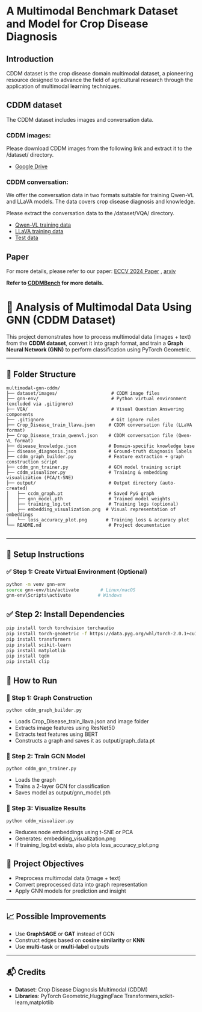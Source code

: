 # A Multimodal Benchmark Dataset and Model for Crop Disease Diagnosis

## Introduction
CDDM dataset is the crop disease domain multimodal dataset, a pioneering resource designed to advance the field of agricultural research through the application of multimodal learning techniques. 


## CDDM dataset
The CDDM dataset includes images and conversation data. 
### CDDM images:
Please download CDDM images from the following link and extract it to the /dataset/ directory.
- [Google Drive](https://drive.google.com/file/d/1kfB3zkittoef4BasOhwvAb8Cb66EPXst/view?usp=sharing)

### CDDM conversation:
We offer the conversation data in two formats suitable for training Qwen-VL and LLaVA models. The data covers crop disease diagnosis and knowledge.

Please extract the conversation data to the /dataset/VQA/ directory. 
- [Qwen-VL training data](VQA/Crop_Disease_train_qwenvl.zip)
- [LLaVA training data](VQA/Crop_Disease_train_llava.zip)
- [Test data](VQA/test_dataset.zip)

## Paper
For more details, please refer to our paper: [ECCV 2024 Paper](https://www.ecva.net/papers/eccv_2024/papers_ECCV/papers/11606.pdf)  , [arxiv](https://arxiv.org/abs/2503.06973)


**Refer to [CDDMBench](https://github.com/SushAN766/CDDMBench) for more details.**





# 🧠 Analysis of Multimodal Data Using GNN (CDDM Dataset)

This project demonstrates how to process multimodal data (images + text) from the **CDDM dataset**, convert it into graph format, and train a **Graph Neural Network (GNN)** to perform classification using PyTorch Geometric.

---

## 📁 Folder Structure
```plaintext
multimodal-gnn-cddm/                   
├── dataset/images/                    # CDDM image files
├── gnn-env/                           # Python virtual environment (excluded via .gitignore)
├── VQA/                               # Visual Question Answering components
├── .gitignore                         # Git ignore rules
├── Crop_Disease_train_llava.json     # CDDM conversation file (LLaVA format)
├── Crop_Disease_train_qwenvl.json    # CDDM conversation file (Qwen-VL format)
├── disease_knowledge.json            # Domain-specific knowledge base
├── disease_diagnosis.json            # Ground-truth diagnosis labels
├── cddm_graph_builder.py             # Feature extraction + graph construction script
├── cddm_gnn_trainer.py               # GCN model training script
├── cddm_visualizer.py                # Training & embedding visualization (PCA/t-SNE)
├── output/                           # Output directory (auto-created)
│   ├── ccdm_graph.pt                 # Saved PyG graph
│   ├── gnn_model.pth                 # Trained model weights
│   ├── training_log.txt              # Training logs (optional)
│   ├── embedding_visualization.png  # Visual representation of embeddings
│   └── loss_accuracy_plot.png       # Training loss & accuracy plot
└── README.md                         # Project documentation


```
---

## 🔧 Setup Instructions

### ✅ Step 1: Create Virtual Environment (Optional)

```bash
python -m venv gnn-env
source gnn-env/bin/activate        # Linux/macOS
gnn-env\Scripts\activate          # Windows
```
## ✅ Step 2: Install Dependencies

```bash
pip install torch torchvision torchaudio
pip install torch-geometric -f https://data.pyg.org/whl/torch-2.0.1+cu117.html  # Replace cu117 if needed
pip install transformers
pip install scikit-learn
pip install matplotlib
pip install tqdm
pip install clip
```

## 🚀 How to Run

### 📌 Step 1: Graph Construction

```shell
python cddm_graph_builder.py
```

- Loads Crop_Disease_train_llava.json and image folder
- Extracts image features using ResNet50
- Extracts text features using BERT
- Constructs a graph and saves it as output/graph_data.pt

### 📌 Step 2: Train GCN Model

```shell
python cddm_gnn_trainer.py
```
- Loads the graph
- Trains a 2-layer GCN for classification
- Saves model as output/gnn_model.pth

### 📌 Step 3: Visualize Results

```shell
python cddm_visualizer.py
```
- Reduces node embeddings using t-SNE or PCA
- Generates: embedding_visualization.png
- If training_log.txt exists, also plots loss_accuracy_plot.png

## 🎯 Project Objectives

- Preprocess multimodal data (image + text)  
- Convert preprocessed data into graph representation  
- Apply GNN models for prediction and insight  

---

## 📈 Possible Improvements

- Use **GraphSAGE** or **GAT** instead of GCN  
- Construct edges based on **cosine similarity** or **KNN**  
- Use **multi-task** or **multi-label** outputs  

---

## 📬 Credits

- **Dataset**: Crop Disease Diagnosis Multimodal (CDDM)  
- **Libraries**: PyTorch Geometric,HuggingFace Transformers,scikit-learn,matplotlib
